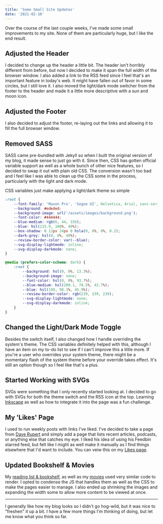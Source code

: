 ```yaml
---
title: 'Some Small Site Updates'
date: '2021-02-10'
---
```


Over the course of the last couple weeks, I've made some small improvements to my site. None of them are particularly huge, but I like the end result.

## Adjusted the Header

I decided to change up the header a little bit. The header isn't horribly different from before, but now I decided to make it span the full width of the browser window. I also added a link to the RSS feed since I feel that's an important feature in today's web. It might have fallen out of favor in some circles, but I still love it. I also moved the light/dark mode switcher from the footer to the header and made it a little more descriptive with a sun and moon icon.

## Adjusted the Footer

I also decided to adjust the footer, re-laying out the links and allowing it to fill the full browser window.

## Removed SASS

SASS came pre-bundled with Jekyll so when I built the original version of my blog, it made sense to just go with it. Since then, CSS has gotten official variable support as well as a whole bunch of other nice features, so I decided to swap it out with plain old CSS. The conversion wasn't too bad and I feel like I was able to clean up the CSS some in the process, particularly with the light and dark mode.

CSS variables just make applying a light/dark theme so simple

```css
:root {
    --font-family: 'Maven Pro', 'Segoe UI', Helvetica, Arial, sans-serif;
    --background: #ededed;
    --background-image: url('/assets/images/background.png');
    --font-color: #444444;
    --blue-medium: rgb(6, 44, 156);
    --blue: hsl(215.9, 100%, 40%);
    --box-shadow: 0 12px 24px 0 hsla(0, 0%, 0%, 0.2);
    --dark-grey: hsl(0, 0%, 40%);
    --review-border-color: var(--blue);
    --svg-display-lightmode: inline;
    --svg-display-darkmode: none;
}

@media (prefers-color-scheme: dark) {
    :root {
        --background: hsl(0, 0%, 13.3%);
        --background-image: none;
        --font-color: hsl(0, 0%, 93.7%);
        --blue-medium: hsl(209.1, 78.5%, 43.7%);
        --blue: hsl(199, 98.3%, 45.9%);
        --review-border-color: rgb(239, 239, 239);
        --svg-display-lightmode: none;
        --svg-display-darkmode: inline;
    }
}
```

## Changed the Light/Dark Mode Toggle

Besides the switch itself, I also changed how I handle overriding the system's theme. The CSS variables definitely helped with this, although I have an item on my to-do list to see if I can't improve this a little more. If you're a user who overrides your system theme, there might be a momentary flash of the system theme before your override takes effect. It's still an option though so I feel like that's a plus.

## Started Working with SVGs

SVGs were something that I only recently started looking at. I decided to go with SVGs for both the theme switch and the RSS icon at the top. Learning [Inkscape](https://inkscape.org/) as well as how to integrate it into the page was a fun challenge.

## My 'Likes' Page

I used to run weekly posts with links I've liked. I've decided to take a page from [Dave Rupert](https://daverupert.com/) and simply add a page that lists recent articles, podcasts, or anything else that catches my eye. I liked his idea of using his Feedbin starred feed, but felt like I might as well make it manually as I find things elsewhere that I'd want to include. You can veiw this on my [Likes page](https://kpwags.com/likes).

## Updated Bookshelf & Movies

My [reading list & bookshelf](https://kpwags.com/bookshelf), as well as my [movies](https://kpwags.com/movies) used very similar code to render. I opted to condense the JS that handles them as well as the CSS to make the pages easier to manage. I also ended up shrinking the images and expanding the width some to allow more content to be viewed at once.

---

I generally like how my blog looks so I didn't go hog-wild, but it was nice to "freshen" it up a bit. I have a few more things I'm thinking of doing, but let me know what you think so far.
